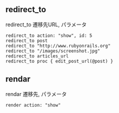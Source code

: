 
## redirect_to

redirect_to 遷移先URL, パラメータ

```
redirect_to action: "show", id: 5
redirect_to post
redirect_to "http://www.rubyonrails.org"
redirect_to "/images/screenshot.jpg"
redirect_to articles_url
redirect_to proc { edit_post_url(@post) }
```

## rendar

rendar 遷移先, パラメータ

```
render action: "show"
```

